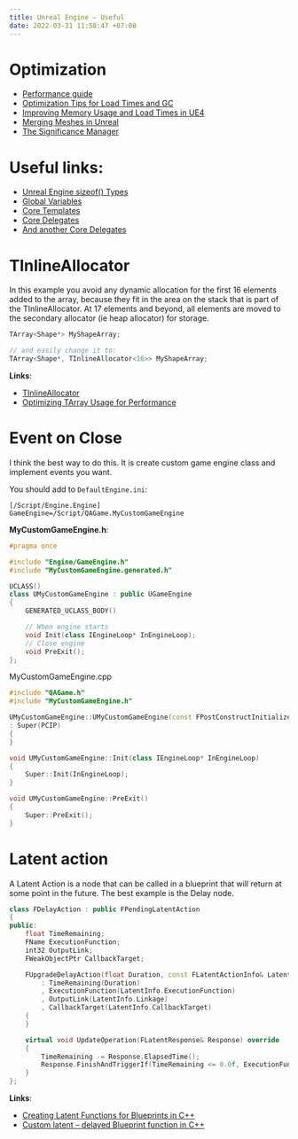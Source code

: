 ```yaml
---
title: Unreal Engine — Useful
date: 2022-03-31 11:58:47 +07:00
---
```


# Optimization
- [Performance guide](https://gpuopen.com/unreal-engine-performance-guide/)
- [Optimization Tips for Load Times and GC](https://ikrima.dev/ue4guide/performance-optimization/asset-size-loading/)
- [Improving Memory Usage and Load Times in UE4](https://developer.oculus.com/blog/developer-perspective-improving-memory-usage-and-load-times-in-ue4/?locale=fr_FR)
- [Merging Meshes in Unreal](https://www.manicmachinegames.com/blog/2019/8/5/merging-meshes-in-unreal-and-why-it-matters)
- [The Significance Manager](https://www.youtube.com/watch?v=u7K4qFTW608&ab_channel=MazyModz)

# Useful links:
- [Unreal Engine sizeof() Types](https://gist.github.com/rlabrecque/55b39767960194850ce543d5d5f16eab0)
- [Global Variables](https://dawnarc.com/2018/12/ue4global-variables/)
- [Core Templates](https://docs.unrealengine.com/en-US/API/Runtime/Core/Templates/index.html)
- [Core Delegates](https://docs.unrealengine.com/en-US/API/Runtime/Core/Misc/FCoreDelegates/index.html)
- [And another Core Delegates](https://ikrima.dev/ue4guide/gameplay-programming/master-engine-flow/core-eventsdelegates/)

# TInlineAllocator
In this example you avoid any dynamic allocation for the first 16 elements added to the array, because they fit in the area on the stack that is part of the TInlineAllocator. At 17 elements and beyond, all elements are moved to the secondary allocator (ie heap allocator) for storage.
```c++
TArray<Shape*> MyShapeArray;

// and easily change it to:
TArray<Shape*, TInlineAllocator<16>> MyShapeArray;
```
**Links**: 
- [TInlineAllocator](https://zhuanlan.zhihu.com/p/78351385)
- [Optimizing TArray Usage for Performance](https://www.unrealengine.com/en-US/blog/optimizing-tarray-usage-for-performance)

# Event on Close
I think the best way to do this. It is create custom game engine class and implement events you want.

You should add to `DefaultEngine.ini`:
```
[/Script/Engine.Engine]
GameEngine=/Script/QAGame.MyCustomGameEngine
```

**MyCustomGameEngine.h**:
```c++
#pragma once

#include "Engine/GameEngine.h"
#include "MyCustomGameEngine.generated.h"

UCLASS()
class UMyCustomGameEngine : public UGameEngine
{
	GENERATED_UCLASS_BODY()

	// When engine starts
	void Init(class IEngineLoop* InEngineLoop);
	// Close engine
	void PreExit();
};
```

MyCustomGameEngine.cpp
```c++
#include "QAGame.h"
#include "MyCustomGameEngine.h"

UMyCustomGameEngine::UMyCustomGameEngine(const FPostConstructInitializeProperties& PCIP)
: Super(PCIP)
{
}

void UMyCustomGameEngine::Init(class IEngineLoop* InEngineLoop)
{
	Super::Init(InEngineLoop);
}

void UMyCustomGameEngine::PreExit()
{
	Super::PreExit();
}
```

# Latent action
A Latent Action is a node that can be called in a blueprint that will return at some point in the future. The best example is the Delay node.
```c++
class FDelayAction : public FPendingLatentAction
{
public:
	float TimeRemaining;
	FName ExecutionFunction;
	int32 OutputLink;
	FWeakObjectPtr CallbackTarget;

	FUpgradeDelayAction(float Duration, const FLatentActionInfo& LatentInfo)
		: TimeRemaining(Duration)
		, ExecutionFunction(LatentInfo.ExecutionFunction)
		, OutputLink(LatentInfo.Linkage)
		, CallbackTarget(LatentInfo.CallbackTarget)
	{
	}

	virtual void UpdateOperation(FLatentResponse& Response) override
	{
		TimeRemaining -= Response.ElapsedTime();
		Response.FinishAndTriggerIf(TimeRemaining <= 0.0f, ExecutionFunction, OutputLink, CallbackTarget);
	}
};
```

**Links**:
- [Creating Latent Functions for Blueprints in C++](https://www.casualdistractiongames.com/post/2016/05/15/creating-latent-functions-for-blueprints-in-c)
- [Custom latent – delayed Blueprint function in C++](http://johnmcroberts.com/index.php/2017/11/30/custom-delayed-blueprint-function-in-c/)
